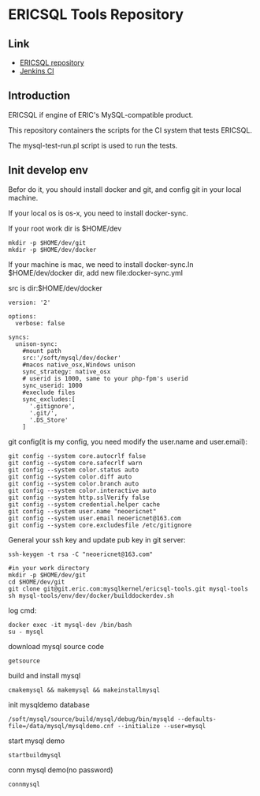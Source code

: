 # ERICSQL Tools Repository

## Link

* [ERICSQL repository](http://git.eric.com/mysqlkernel/ericsql)
* [Jenkins CI]()

## Introduction

ERICSQL if engine of ERIC's MySQL-compatible product.

This repository containers the scripts for the CI system that tests ERICSQL.

The mysql-test-run.pl script is used to run the tests.



## Init develop env

Befor do it, you should install docker and git, and config git in your local machine.

If your local os is os-x, you need to install docker-sync.

If your root work dir is $HOME/dev

```
mkdir -p $HOME/dev/git
mkdir -p $HOME/dev/docker
```

If your machine is mac, we need to install docker-sync.In $HOME/dev/docker dir, add new file:docker-sync.yml

src is dir:$HOME/dev/docker

```
version: '2'

options:
  verbose: false
  
syncs:
  unison-sync:
    #mount path
    src:'/soft/mysql/dev/docker'
    #macos native_osx,Windows unison
    sync_strategy: native_osx
    # userid is 1000, same to your php-fpm's userid
    sync_userid: 1000
    #execlude files
    sync_excludes:[
      '.gitignore',
      '.git/',
      '.DS_Store'
    ]
```

git config(it is my config, you need modify the user.name and user.email):

```
git config --system core.autocrlf false
git config --system core.safecrlf warn
git config --system color.status auto
git config --system color.diff auto
git config --system color.branch auto
git config --system color.interactive auto
git config --system http.sslVerify false
git config --system credential.helper cache
git config --system user.name "neoericnet"
git config --system user.email neoericnet@163.com
git config --system core.excludesfile /etc/gitignore
```

General your ssh key and update pub key in git server:

```
ssh-keygen -t rsa -C "neoericnet@163.com"
```



```
#in your work directory
mkdir -p $HOME/dev/git
cd $HOME/dev/git
git clone git@git.eric.com:mysqlkernel/ericsql-tools.git mysql-tools
sh mysql-tools/env/dev/docker/builddockerdev.sh
```

log cmd:

```
docker exec -it mysql-dev /bin/bash
su - mysql
```

download mysql source code

```
getsource
```

build and install mysql

```
cmakemysql && makemysql && makeinstallmysql
```



init mysqldemo database

```
/soft/mysql/source/build/mysql/debug/bin/mysqld --defaults-file=/data/mysql/mysqldemo.cnf --initialize --user=mysql
```

start mysql demo

```
startbuildmysql
```

conn mysql demo(no password)

```
connmysql
```

